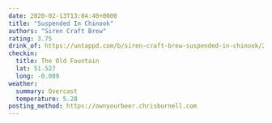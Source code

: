 ```yaml
---
date: 2020-02-13T13:04:40+0000
title: "Suspended In Chinook"
authors: "Siren Craft Brew"
rating: 3.75
drink_of: https://untappd.com/b/siren-craft-brew-suspended-in-chinook/2833533
checkin:
  title: The Old Fountain
  lat: 51.527
  long: -0.089
weather:
  summary: Overcast
  temperature: 5.28
posting_method: https://ownyourbeer.chrisburnell.com
---
```


